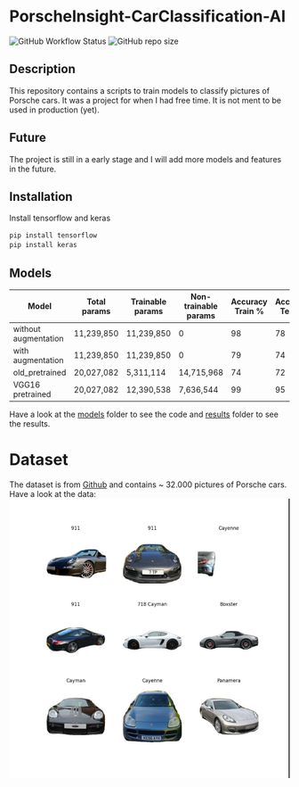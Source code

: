 # PorscheInsight-CarClassification-AI
![GitHub Workflow Status](https://img.shields.io/github/actions/workflow/status/Flippchen/PorscheInsight-CarClassification-AI/python.yaml?logoColor=blue&style=flat-square) ![GitHub repo size](https://img.shields.io/github/repo-size/Flippchen/PorscheInsight-CarClassification-AI?style=flat-square)
## Description
This repository contains a scripts to train models to classify pictures of Porsche cars.
It was a project for when I had free time. It is not ment to be used in production (yet).

## Future
The project is still in a early stage and I will add more models and features in the future.

## Installation
Install tensorflow and keras
```bash
pip install tensorflow
pip install keras
```
## Models
| Model                | Total params | Trainable params | Non-trainable params | Accuracy Train % | Accuracy Test % |
|----------------------| --- |------------------| --- |------------------|-----------------|
| without augmentation | 11,239,850  | 11,239,850       | 0 | 98               | 78              |
| with augmentation    | 11,239,850 | 11,239,850      | 0 | 79               | 74              |
| old_pretrained       | 20,027,082 | 5,311,114       | 14,715,968 | 74               | 72              |
| VGG16 pretrained     | 20,027,082 | 12,390,538      | 7,636,544 | 99               | 95              |
Have a look at the [models](models) folder to see the code and [results](results) folder to see the results.
# Dataset
The dataset is from [Github](https://github.com/Flippchen/porsche-pictures) and contains ~ 32.000 pictures of Porsche cars.
Have a look at the data:
![Sample images](results/sample_images.png "Sample images") 